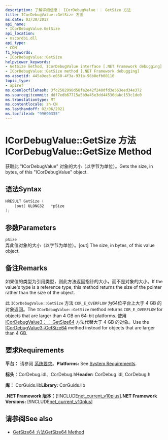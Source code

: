 ```yaml
---
description: 了解详细信息： ICorDebugValue：： GetSize 方法
title: ICorDebugValue::GetSize 方法
ms.date: 03/30/2017
api_name:
- ICorDebugValue.GetSize
api_location:
- mscordbi.dll
api_type:
- COM
f1_keywords:
- ICorDebugValue::GetSize
helpviewer_keywords:
- GetSize method, ICorDebugValue interface [.NET Framework debugging]
- ICorDebugValue::GetSize method [.NET Framework debugging]
ms.assetid: 445a9ee3-e050-4f3a-931a-96b0efb00110
topic_type:
- apiref
ms.openlocfilehash: 3fc2582990d58fa2e42f240dfd3e563eed34e372
ms.sourcegitcommit: ddf7edb67715a5b9a45e3dd44536dabc153c1de0
ms.translationtype: MT
ms.contentlocale: zh-CN
ms.lasthandoff: 02/06/2021
ms.locfileid: "99690335"
---
```

# <a name="icordebugvaluegetsize-method"></a><span data-ttu-id="3fc3d-103">ICorDebugValue::GetSize 方法</span><span class="sxs-lookup"><span data-stu-id="3fc3d-103">ICorDebugValue::GetSize Method</span></span>

<span data-ttu-id="3fc3d-104">获取此 "ICorDebugValue" 对象的大小（以字节为单位）。</span><span class="sxs-lookup"><span data-stu-id="3fc3d-104">Gets the size, in bytes, of this "ICorDebugValue" object.</span></span>  
  
## <a name="syntax"></a><span data-ttu-id="3fc3d-105">语法</span><span class="sxs-lookup"><span data-stu-id="3fc3d-105">Syntax</span></span>  
  
```cpp  
HRESULT GetSize (  
    [out] ULONG32   *pSize  
);  
```  
  
## <a name="parameters"></a><span data-ttu-id="3fc3d-106">参数</span><span class="sxs-lookup"><span data-stu-id="3fc3d-106">Parameters</span></span>  

 `pSize`  
 <span data-ttu-id="3fc3d-107">弄此值对象的大小（以字节为单位）。</span><span class="sxs-lookup"><span data-stu-id="3fc3d-107">[out] The size, in bytes, of this value object.</span></span>  
  
## <a name="remarks"></a><span data-ttu-id="3fc3d-108">备注</span><span class="sxs-lookup"><span data-stu-id="3fc3d-108">Remarks</span></span>  

 <span data-ttu-id="3fc3d-109">如果值的类型为引用类型，则此方法返回指针的大小，而不是对象的大小。</span><span class="sxs-lookup"><span data-stu-id="3fc3d-109">If the value's type is a reference type, this method returns the size of the pointer rather than the size of the object.</span></span>  
  
 <span data-ttu-id="3fc3d-110">此 `ICorDebugValue::GetSize` 方法 `COR_E_OVERFLOW` 为64位平台上大于 4 GB 的对象返回。</span><span class="sxs-lookup"><span data-stu-id="3fc3d-110">The `ICorDebugValue::GetSize` method returns `COR_E_OVERFLOW` for objects that are larger than 4 GB on 64-bit platforms.</span></span> <span data-ttu-id="3fc3d-111">使用 [ICorDebugValue3：： GetSize64](icordebugvalue3-getsize64-method.md) 方法代替大于 4 GB 的对象。</span><span class="sxs-lookup"><span data-stu-id="3fc3d-111">Use the [ICorDebugValue3::GetSize64](icordebugvalue3-getsize64-method.md) method instead for objects that are larger than 4 GB.</span></span>  
  
## <a name="requirements"></a><span data-ttu-id="3fc3d-112">要求</span><span class="sxs-lookup"><span data-stu-id="3fc3d-112">Requirements</span></span>  

 <span data-ttu-id="3fc3d-113">**平台：** 请参阅 [系统要求](../../get-started/system-requirements.md)。</span><span class="sxs-lookup"><span data-stu-id="3fc3d-113">**Platforms:** See [System Requirements](../../get-started/system-requirements.md).</span></span>  
  
 <span data-ttu-id="3fc3d-114">**标头**：CorDebug.idl、CorDebug.h</span><span class="sxs-lookup"><span data-stu-id="3fc3d-114">**Header:** CorDebug.idl, CorDebug.h</span></span>  
  
 <span data-ttu-id="3fc3d-115">**库：** CorGuids.lib</span><span class="sxs-lookup"><span data-stu-id="3fc3d-115">**Library:** CorGuids.lib</span></span>  
  
 <span data-ttu-id="3fc3d-116">**.NET Framework 版本：**[!INCLUDE[net_current_v10plus](../../../../includes/net-current-v10plus-md.md)]</span><span class="sxs-lookup"><span data-stu-id="3fc3d-116">**.NET Framework Versions:** [!INCLUDE[net_current_v10plus](../../../../includes/net-current-v10plus-md.md)]</span></span>  
  
## <a name="see-also"></a><span data-ttu-id="3fc3d-117">请参阅</span><span class="sxs-lookup"><span data-stu-id="3fc3d-117">See also</span></span>

- [<span data-ttu-id="3fc3d-118">GetSize64 方法</span><span class="sxs-lookup"><span data-stu-id="3fc3d-118">GetSize64 Method</span></span>](icordebugvalue3-getsize64-method.md)
